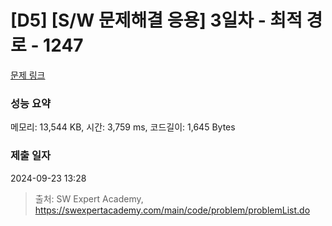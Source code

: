 # [D5] [S/W 문제해결 응용] 3일차 - 최적 경로 - 1247 

[문제 링크](https://swexpertacademy.com/main/code/problem/problemDetail.do?contestProbId=AV15OZ4qAPICFAYD) 

### 성능 요약

메모리: 13,544 KB, 시간: 3,759 ms, 코드길이: 1,645 Bytes

### 제출 일자

2024-09-23 13:28



> 출처: SW Expert Academy, https://swexpertacademy.com/main/code/problem/problemList.do